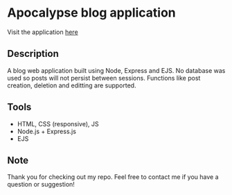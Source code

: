 # Apocalypse blog application
Visit the application [here](https://apocalypse-blog-posts.onrender.com)

## Description
A blog web application built using Node, Express and EJS. No database was used so posts will not persist between sessions. Functions like post creation, deletion and editting are supported.

## Tools
- HTML, CSS (responsive), JS
- Node.js + Express.js
- EJS

## Note
Thank you for checking out my repo. Feel free to contact me if you have a question or suggestion!
